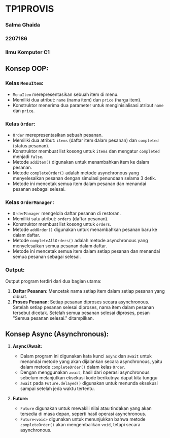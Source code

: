 # TP1PROVIS
### Salma Ghaida 
### 2207186
### Ilmu Komputer C1

## Konsep OOP:

### Kelas `MenuItem`:
- `MenuItem` merepresentasikan sebuah item di menu.
- Memiliki dua atribut: `name` (nama item) dan `price` (harga item).
- Konstruktor menerima dua parameter untuk menginisialisasi atribut `name` dan `price`.

### Kelas `Order`:
- `Order` merepresentasikan sebuah pesanan.
- Memiliki dua atribut: `items` (daftar item dalam pesanan) dan `completed` (status pesanan).
- Konstruktor membuat list kosong untuk `items` dan mengatur `completed` menjadi `false`.
- Metode `addItem()` digunakan untuk menambahkan item ke dalam pesanan.
- Metode `completeOrder()` adalah metode asynchronous yang menyelesaikan pesanan dengan simulasi penundaan selama 3 detik.
- Metode ini mencetak semua item dalam pesanan dan menandai pesanan sebagai selesai.

### Kelas `OrderManager`:
- `OrderManager` mengelola daftar pesanan di restoran.
- Memiliki satu atribut: `orders` (daftar pesanan).
- Konstruktor membuat list kosong untuk `orders`.
- Metode `addOrder()` digunakan untuk menambahkan pesanan baru ke dalam daftar.
- Metode `completeAllOrders()` adalah metode asynchronous yang menyelesaikan semua pesanan dalam daftar.
- Metode ini mencetak semua item dalam setiap pesanan dan menandai semua pesanan sebagai selesai.

### Output:
Output program terdiri dari dua bagian utama:
1. **Daftar Pesanan**: Mencetak nama setiap item dalam setiap pesanan yang dibuat.
2. **Proses Pesanan**: Setiap pesanan diproses secara asynchronous. Setelah setiap pesanan selesai diproses, nama item dalam pesanan tersebut dicetak. Setelah semua pesanan selesai diproses, pesan "Semua pesanan selesai." ditampilkan.


## Konsep Async (Asynchronous):

1. **Async/Await:**
   - Dalam program ini digunakan kata kunci `async` dan `await` untuk menandai metode yang akan dijalankan secara asynchronous, yaitu dalam metode `completeOrder()` dalam kelas `Order`.
   - Dengan menggunakan `await`, hasil dari operasi asynchronous sebelum melanjutkan eksekusi kode berikutnya dapat kita tunggu
   - `await` pada `Future.delayed()` digunakan untuk menunda eksekusi sampai setelah jeda waktu tertentu.

2. **Future:**
   - `Future` digunakan untuk mewakili nilai atau tindakan yang akan tersedia di masa depan, seperti hasil operasi asynchronous.
   - `Future<void>` digunakan untuk menunjukkan bahwa metode `completeOrder()` akan mengembalikan `void`, tetapi secara asynchronous.
